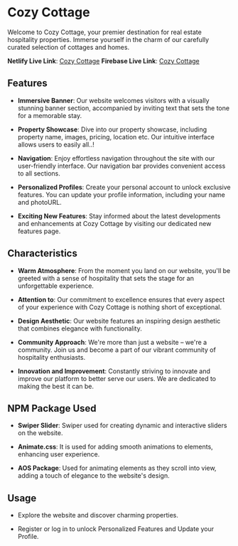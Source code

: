 # Cozy Cottage

Welcome to Cozy Cottage, your premier destination for real estate hospitality properties. Immerse yourself in the charm of our carefully curated selection of cottages and homes.

**Netlify Live Link**: [Cozy Cottage](https://cozy-cottage.netlify.app/)
**Firebase Live Link**: [Cozy Cottage](https://assignment-nine-e6d58.web.app/)

## Features

- **Immersive Banner**: Our website welcomes visitors with a visually stunning banner section, accompanied by inviting text that sets the tone for a memorable stay.
  
- **Property Showcase**: Dive into our property showcase, including property name, images, pricing, location etc. Our intuitive interface allows users to easily all..!
  
- **Navigation**: Enjoy effortless navigation throughout the site with our user-friendly interface. Our navigation bar provides convenient access to all sections.
  
- **Personalized Profiles**: Create your personal account to unlock exclusive features. You can update your profile information, including your name and photoURL.
  
- **Exciting New Features**: Stay informed about the latest developments and enhancements at Cozy Cottage by visiting our dedicated new features page. 

## Characteristics

- **Warm Atmosphere**: From the moment you land on our website, you'll be greeted with a sense of hospitality that sets the stage for an unforgettable experience.
  
- **Attention to**: Our commitment to excellence ensures that every aspect of your experience with Cozy Cottage is nothing short of exceptional.
  
- **Design Aesthetic**: Our website features an inspiring design aesthetic that combines elegance with functionality.
  
- **Community Approach**: We're more than just a website – we're a community. Join us and become a part of our vibrant community of hospitality enthusiasts.
  
- **Innovation and Improvement**: Constantly striving to innovate and improve our platform to better serve our users. We are dedicated to making the best it can be.

## NPM Package Used

- **Swiper Slider**: Swiper used for creating dynamic and interactive sliders on the website.
  
- **Animate.css**: It is used for adding smooth animations to elements, enhancing user experience.
  
- **AOS Package**: Used for animating elements as they scroll into view, adding a touch of elegance to the website's design.

## Usage

- Explore the website and discover charming properties.
  
- Register or log in to unlock Personalized Features and Update your Profile.